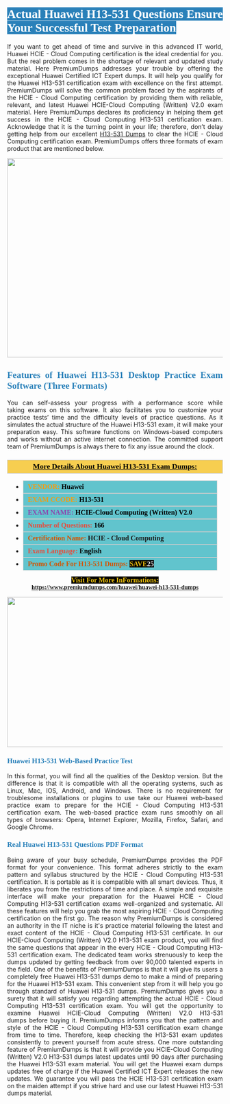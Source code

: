 <h1 style="text-align: justify;"><span style="color:#ffffff;"><span style="font-family:Georgia,serif;"><strong><span style="background-color:#2980b9;">Actual Huawei H13-531 Questions Ensure Your Successful Test Preparation</span></strong></span></span></h1>

<p style="text-align: justify;">If you want to get ahead of time and survive in this advanced IT world, Huawei HCIE - Cloud Computing certification is the ideal credential for you. But the real problem comes in the shortage of relevant and updated study material. Here PremiumDumps addresses your trouble by offering the exceptional Huawei Certified ICT Expert dumps. It will help you qualify for the Huawei H13-531 certification exam with excellence on the first attempt. PremiumDumps will solve the common problem faced by the aspirants of the HCIE - Cloud Computing certification by providing them with reliable, relevant, and latest Huawei HCIE-Cloud Computing (Written) V2.0 exam material. Here PremiumDumps declares its proficiency in helping them get success in the HCIE - Cloud Computing H13-531 certification exam. Acknowledge that it is the turning point in your life; therefore, don’t delay getting help from our excellent <a href="https://www.premiumdumps.com/huawei/huawei-h13-531-dumps">H13-531 Dumps</a> to clear the HCIE - Cloud Computing certification exam. PremiumDumps offers three formats of exam product that are mentioned below.</p>

<p style="text-align: center;"><a href="https://www.premiumdumps.com/huawei/huawei-h13-531-dumps"><img alt="" src="https://i.imgur.com/KJGzbJ2.jpeg" style="width: 700px; height: 465px;" /></a></p>

<h2 style="text-align: justify;"><span style="color:#2980b9;"><span style="font-family:Georgia,serif;"><strong>Features of Huawei H13-531 Desktop Practice Exam Software (Three Formats)</strong></span></span></h2>

<p style="text-align: justify;">You can self-assess your progress with a performance score while taking exams on this software. It also facilitates you to customize your practice tests’ time and the difficulty levels of practice questions. As it simulates the actual structure of the Huawei H13-531 exam, it will make your preparation easy. This software functions on Windows-based computers and works without an active internet connection. The committed support team of PremiumDumps is always there to fix any issue around the clock.</p>

<h3 style="background: #f7ce50; border: 1px solid rgb(204, 204, 204); padding: 5px 10px; text-align: center;"><span style="font-family:Georgia,serif;"><u><u><span style="color:#000000;"><span style="font-size:11pt"><span style="line-height:normal"><b><span style="font-size:13.0pt"><span cambria="">More Details About Huawei H13-531 Exam Dumps:</span></span></b></span></span></span></u></u></span></h3>

<ul>
	<li style="margin:0cm 10pt">
	<div style="background:#61c4cd; border: 1px solid rgb(204, 204, 204); padding: 5px 10px; text-align: justify;"><span style="font-family:Georgia,serif;"><span style="font-size:11pt"><span style="line-height:normal"><b><span style="font-size:12.0pt"><span new="" roman="" times=""><span style="color:#f39c12;">VENDOR:</span> <span style="color:#000000;">Huawei</span></span></span></b></span></span></span></div>
	</li>
	<li style="margin:0cm 10pt">
	<div style="background: #61c4cd; border: 1px solid rgb(204, 204, 204); padding: 5px 10px; text-align: justify;"><span style="font-family:Georgia,serif;"><span style="font-size:11pt"><span style="line-height:normal"><b><span style="font-size:12.0pt"><span new="" roman="" times=""><span style="color:#f39c12;">EXAM CCODE:</span> <span style="color:#000000;">H13-531</span></span></span></b></span></span></span></div>
	</li>
	<li style="margin:0cm 10pt">
	<div style="background: #61c4cd; border: 1px solid rgb(204, 204, 204); padding: 5px 10px; text-align: justify;"><span style="font-family:Georgia,serif;"><span style="font-size:11pt"><span style="line-height:normal"><b><span style="font-size:12.0pt"><span new="" roman="" times=""><span style="color:#8e44ad;">EXAM NAME:</span> <span style="color:#000000;">HCIE-Cloud Computing (Written) V2.0</span></span></span></b></span></span></span></div>
	</li>
	<li style="margin:0cm 10pt">
	<div style="background: #61c4cd; border: 1px solid rgb(204, 204, 204); padding: 5px 10px;"><span style="font-family:Georgia,serif;"><span style="font-size:11pt"><span style="line-height:normal"><b><span style="font-size:12.0pt"><span new="" roman="" times=""><span style="color:#e74c3c;">Number of Questions:</span><span style="color:#000000;"><span style="color:#f1c40f;"> </span>166</span></span></span></b></span></span></span></div>
	</li>
	<li style="margin:0cm 10pt">
	<div style="background: #61c4cd; border: 1px solid rgb(204, 204, 204); padding: 5px 10px; text-align: justify;"><span style="font-family:Georgia,serif;"><span style="font-size:11pt"><span style="line-height:normal"><b><span style="font-size:12.0pt"><span new="" roman="" times=""><span style="color:#d35400;">Certification Name:</span> HCIE - Cloud Computing</span></span></b></span></span></span></div>
	</li>
	<li style="margin:0cm 10pt">
	<div style="background: #61c4cd; border: 1px solid rgb(204, 204, 204); padding: 5px 10px; text-align: justify;"><span style="font-family:Georgia,serif;"><span style="font-size:11pt"><span style="line-height:normal"><b><span style="font-size:12.0pt"><span new="" roman="" times=""><span style="color:#e74c3c;">Exam Language:</span> <span style="color:#000000;">English</span></span></span></b></span></span></span></div>
	</li>
	<li style="margin:0cm 10pt">
	<div style="background: #61c4cd; border: 1px solid rgb(204, 204, 204); padding: 5px 10px;"><span style="font-family:Georgia,serif;"><span style="font-size:11pt"><span style="line-height:normal"><b><span style="font-size:12.0pt"><span new="" roman="" times=""><span style="color:#d35400;">Promo Code For H13-531 Dumps:</span><span style="color:#f1c40f;"> <span style="background-color:#000000;">SAVE</span></span><span style="color:#ffffff;"><span style="background-color:#000000;">25</span></span></span></span></b></span></span></span></div>
	</li>
</ul>

<p style="text-align: center;"><span style="font-family:Georgia,serif;"><strong><span style="font-size:16px;"><span style="color:#f1c40f;"><span style="background-color:#000000;">Visit For More InFormations:</span></span></span> <a href="https://www.premiumdumps.com/huawei/huawei-h13-531-dumps">https://www.premiumdumps.com/huawei/huawei-h13-531-dumps</a></strong></span></p>

<p style="text-align: center;"><strong><strong><a href="https://www.premiumdumps.com/huawei/huawei-h13-531-dumps"><img alt="" src="https://i.imgur.com/F18GQwv.jpeg" style="width: 700px; height: 350px;" /></a></strong></strong></p>

<h3 style="text-align: justify;"><span style="color:#2980b9;"><span style="font-family:Georgia,serif;"><strong><strong><strong>Huawei H13-531 Web-Based Practice Test</strong></strong></strong></span></span></h3>

<p style="text-align: justify;">In this format, you will find all the qualities of the Desktop version. But the difference is that it is compatible with all the operating systems, such as Linux, Mac, IOS, Android, and Windows. There is no requirement for troublesome installations or plugins to use take our Huawei web-based practice exam to prepare for the HCIE - Cloud Computing H13-531 certification exam. The web-based practice exam runs smoothly on all types of browsers: Opera, Internet Explorer, Mozilla, Firefox, Safari, and Google Chrome.</p>

<h3 style="text-align: justify;"><span style="color:#2980b9;"><span style="font-family:Georgia,serif;"><strong><strong><strong>Real Huawei H13-531 Questions PDF Format</strong></strong></strong></span></span></h3>

<p style="text-align: justify;">Being aware of your busy schedule, PremiumDumps provides the PDF format for your convenience. This format adheres strictly to the exam pattern and syllabus structured by the HCIE - Cloud Computing H13-531 certification. It is portable as it is compatible with all smart devices. Thus, it liberates you from the restrictions of time and place. A simple and exquisite interface will make your preparation for the Huawei HCIE - Cloud Computing H13-531 certification exams well-organized and systematic. All these features will help you grab the most aspiring HCIE - Cloud Computing certification on the first go. The reason why PremiumDumps is considered an authority in the IT niche is it's practice material following the latest and exact content of the HCIE - Cloud Computing H13-531 certificate. In our HCIE-Cloud Computing (Written) V2.0 H13-531 exam product, you will find the same questions that appear in the every HCIE - Cloud Computing H13-531 certification exam. The dedicated team works strenuously to keep the dumps updated by getting feedback from over 90,000 talented experts in the field. One of the benefits of PremiumDumps is that it will give its users a completely free Huawei H13-531 dumps demo to make a mind of preparing for the Huawei H13-531 exam. This convenient step from it will help you go through standard of Huawei H13-531 dumps. PremiumDumps gives you a surety that it will satisfy you regarding attempting the actual HCIE - Cloud Computing H13-531 certification exam. You will get the opportunity to examine Huawei HCIE-Cloud Computing (Written) V2.0 H13-531 dumps before buying it. PremiumDumps informs you that the pattern and style of the HCIE - Cloud Computing H13-531 certification exam change from time to time. Therefore, keep checking the H13-531 exam updates consistently to prevent yourself from acute stress. One more outstanding feature of PremiumDumps is that it will provide you HCIE-Cloud Computing (Written) V2.0 H13-531 dumps latest updates until 90 days after purchasing the Huawei H13-531 exam material. You will get the Huawei exam dumps updates free of charge if the Huawei Certified ICT Expert releases the new updates. We guarantee you will pass the HCIE H13-531 certification exam on the maiden attempt if you strive hard and use our latest Huawei H13-531 dumps material.</p>
